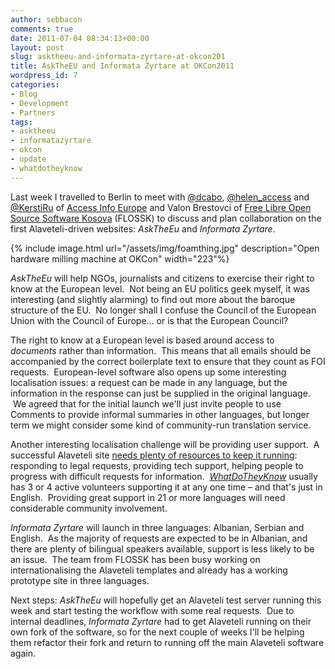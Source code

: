 ```yaml
---
author: sebbacon
comments: true
date: 2011-07-04 08:34:13+00:00
layout: post
slug: asktheeu-and-informata-zyrtare-at-okcon201
title: AskTheEU and Informata Zyrtare at OKCon2011
wordpress_id: 7
categories:
- Blog
- Development
- Partners
tags:
- asktheeu
- informatazyrtare
- okcon
- update
- whatdotheyknow
---
```


Last week I travelled to Berlin to meet with [@dcabo](http://twitter.com/#!/dcabo), [@helen_access](http://twitter.com/#!/helen_access) and [@KerstiRu](http://twitter.com/#!/KerstiRu) of [Access Info Europe](http://www.access-info.org/) and Valon Brestovci of [Free Libre Open Source Software Kosova](http://www.flossk.org/) (FLOSSK) to discuss and plan collaboration on the first Alaveteli-driven websites: _AskTheEu_ and _Informata Zyrtare_.


{% include image.html url="/assets/img/foamthing.jpg" description="Open hardware milling machine at OKCon" width="223"%}


<!-- more -->

_AskTheEu_ will help NGOs, journalists and citizens to exercise their right to know at the European level.  Not being an EU politics geek myself, it was interesting (and slightly alarming) to find out more about the baroque structure of the EU.  No longer shall I confuse the Council of the European Union with the Council of Europe... or is that the European Council?

The right to know at a European level is based around access to _documents_ rather than information.  This means that all emails should be accompanied by the correct boilerplate text to ensure that they count as FOI requests.  European-level software also opens up some interesting localisation issues: a request can be made in any language, but the information in the response can just be supplied in the original language.  We agreed that for the initial launch we'll just invite people to use Comments to provide informal summaries in other languages, but longer term we might consider some kind of community-run translation service.

Another interesting localisation challenge will be providing user support.  A successful Alaveteli site [needs plenty of resources to keep it running](/running/admin_manual): responding to legal requests, providing tech support, helping people to progress with difficult requests for information.  _[WhatDoTheyKnow](http://www.whatdotheyknow.com/)_ usually has 3 or 4 active volunteers supporting it at any one time – and that's just in English.  Providing great support in 21 or more languages will need considerable community involvement.

_Informata Zyrtare_ will launch in three languages: Albanian, Serbian and English.  As the majority of requests are expected to be in Albanian, and there are plenty of bilingual speakers available, support is less likely to be an issue.  The team from FLOSSK has been busy working on internationalising the Alaveteli templates and already has a working prototype site in three languages.

Next steps: _AskTheEu_ will hopefully get an Alaveteli test server running this week and start testing the workflow with some real requests.  Due to internal deadlines, _Informata Zyrtare_ had to get Alaveteli running on their own fork of the software, so for the next couple of weeks I'll be helping them refactor their fork and return to running off the main Alaveteli software again.
